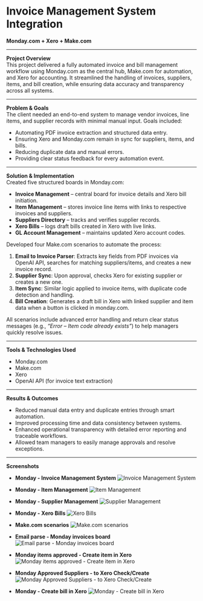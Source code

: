 # Invoice Management System Integration  
**Monday.com + Xero + Make.com**

---
**Project Overview**  
This project delivered a fully automated invoice and bill management workflow using Monday.com as the central hub, Make.com for automation, and Xero for accounting. It streamlined the handling of invoices, suppliers, items, and bill creation, while ensuring data accuracy and transparency across all systems.

---

**Problem & Goals**  
The client needed an end-to-end system to manage vendor invoices, line items, and supplier records with minimal manual input. Goals included:
- Automating PDF invoice extraction and structured data entry.
- Ensuring Xero and Monday.com remain in sync for suppliers, items, and bills.
- Reducing duplicate data and manual errors.
- Providing clear status feedback for every automation event.

---

**Solution & Implementation**  
Created five structured boards in Monday.com:
- **Invoice Management** – central board for invoice details and Xero bill initiation.  
- **Item Management** – stores invoice line items with links to respective invoices and suppliers.  
- **Suppliers Directory** – tracks and verifies supplier records.  
- **Xero Bills** – logs draft bills created in Xero with live links.  
- **GL Account Management** – maintains updated Xero account codes.

Developed four Make.com scenarios to automate the process:
1. **Email to Invoice Parser**: Extracts key fields from PDF invoices via OpenAI API, searches for matching suppliers/items, and creates a new invoice record.
2. **Supplier Sync**: Upon approval, checks Xero for existing supplier or creates a new one.
3. **Item Sync**: Similar logic applied to invoice items, with duplicate code detection and handling.
4. **Bill Creation**: Generates a draft bill in Xero with linked supplier and item data when a button is clicked in monday.com.

All scenarios include advanced error handling and return clear status messages (e.g., *“Error – Item code already exists”*) to help managers quickly resolve issues.

---

**Tools & Technologies Used**  
- Monday.com  
- Make.com  
- Xero  
- OpenAI API (for invoice text extraction)

---

**Results & Outcomes**  
- Reduced manual data entry and duplicate entries through smart automation.  
- Improved processing time and data consistency between systems.  
- Enhanced operational transparency with detailed error reporting and traceable workflows.  
- Allowed team managers to easily manage approvals and resolve exceptions.

---

**Screenshots**   

- **Monday - Invoice Management System**
![Invoice Management System](https://raw.githubusercontent.com/ViktorAutomation/Portfolio-Automation/main/Invoice%20Automation%20System/6.png)

- **Monday - Item Management**
![Item Management](https://raw.githubusercontent.com/ViktorAutomation/Portfolio-Automation/main/Invoice%20Automation%20System/7.png)

- **Monday - Supplier Management**
![Supplier Management](https://raw.githubusercontent.com/ViktorAutomation/Portfolio-Automation/main/Invoice%20Automation%20System/8.png)

- **Monday - Xero Bills**
![Xero Bills](https://raw.githubusercontent.com/ViktorAutomation/Portfolio-Automation/main/Invoice%20Automation%20System/9.png)

- **Make.com scenarios**
![Make.com scenarios](https://raw.githubusercontent.com/ViktorAutomation/Portfolio-Automation/main/Invoice%20Automation%20System/1.png)

- **Email parse - Monday invoices board**
![Email parse - Monday invoices board](https://raw.githubusercontent.com/ViktorAutomation/Portfolio-Automation/main/Invoice%20Automation%20System/2.png)

- **Monday items approved - Create item in Xero**
![Monday items approved - Create item in Xero](https://raw.githubusercontent.com/ViktorAutomation/Portfolio-Automation/main/Invoice%20Automation%20System/3.png)

- **Monday Approved Suppliers - to Xero Check/Create**
![Monday Approved Suppliers - to Xero Check/Create](https://raw.githubusercontent.com/ViktorAutomation/Portfolio-Automation/main/Invoice%20Automation%20System/4.png)

- **Monday - Create bill in Xero**
![Monday - Create bill in Xero](https://raw.githubusercontent.com/ViktorAutomation/Portfolio-Automation/main/Invoice%20Automation%20System/5.png)
